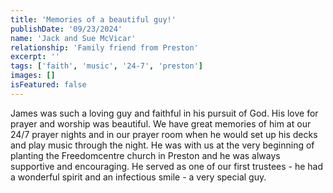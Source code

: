 ```yaml
---
title: 'Memories of a beautiful guy!'
publishDate: '09/23/2024'
name: 'Jack and Sue McVicar'
relationship: 'Family friend from Preston'
excerpt: ''
tags: ['faith', 'music', '24-7', 'preston']
images: []
isFeatured: false
---
```


James was such a loving guy and faithful in his pursuit of God. His love for prayer and worship was beautiful. We have great memories of him at our 24/7 prayer nights and in our prayer room when he would set up his decks and play music through the night. He was with us at the very beginning of planting the Freedomcentre church in Preston and he was always supportive and encouraging. He served as one of our first trustees - he had a wonderful spirit and an infectious smile - a very special guy.